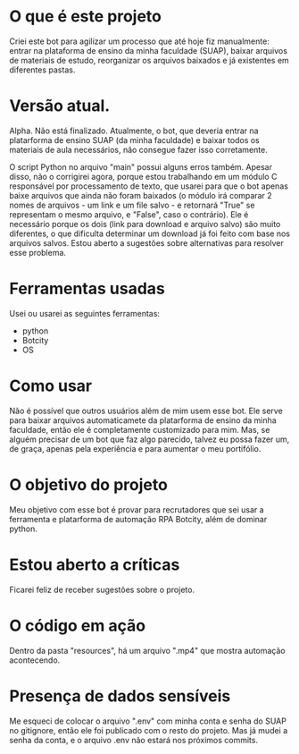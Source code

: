 # O que é este projeto
Criei este bot para agilizar um processo que até hoje fiz manualmente: entrar na plataforma de ensino da minha faculdade (SUAP), baixar arquivos de materiais de estudo,
reorganizar os arquivos baixados e já existentes em diferentes pastas.

# Versão atual.
Alpha. Não está finalizado. Atualmente, o bot, que deveria entrar na platarforma de ensino SUAP (da minha faculdade) e baixar todos os materiais de aula necessários, não consegue fazer isso corretamente. 

O script Python no arquivo "main" possui alguns erros também. Apesar disso, não o corrigirei agora, porque estou trabalhando em um módulo C responsável por processamento de texto, que usarei para que o bot apenas baixe arquivos que ainda não foram baixados (o módulo irá comparar 2 nomes de arquivos - um link e um file salvo - e retornará "True" se representam o mesmo arquivo, e "False", caso o contrário). Ele é necessário porque os dois (link para download e arquivo salvo) são muito diferentes, o que dificulta determinar um download já foi feito com base nos arquivos salvos. Estou aberto a sugestões sobre alternativas para resolver esse problema.

# Ferramentas usadas
Usei ou usarei as seguintes ferramentas:
- python
- Botcity
- OS
# Como usar
Não é possível que outros usuários além de mim usem esse bot. Ele serve para baixar arquivos automaticamete da platarforma de ensino da minha faculdade, então ele é 
completamente customizado para mim. Mas, se alguém precisar de um bot que faz algo parecido, talvez eu possa fazer um, de graça, apenas pela experiência e para aumentar o meu
portifólio.

# O objetivo do projeto
Meu objetivo com esse bot é provar para recrutadores que sei usar a ferramenta e platarforma de automação RPA Botcity, além de dominar python.

# Estou aberto a críticas
Ficarei feliz de receber sugestões sobre o projeto.

# O código em ação
Dentro da pasta "resources", há um arquivo ".mp4" que mostra automação acontecendo.

# Presença de dados sensíveis
Me esqueci de colocar o arquivo ".env" com minha conta e senha do SUAP no gitignore, então ele foi publicado com o resto do projeto. Mas já mudei a senha da conta, e o arquivo .env não estará nos próximos commits.
